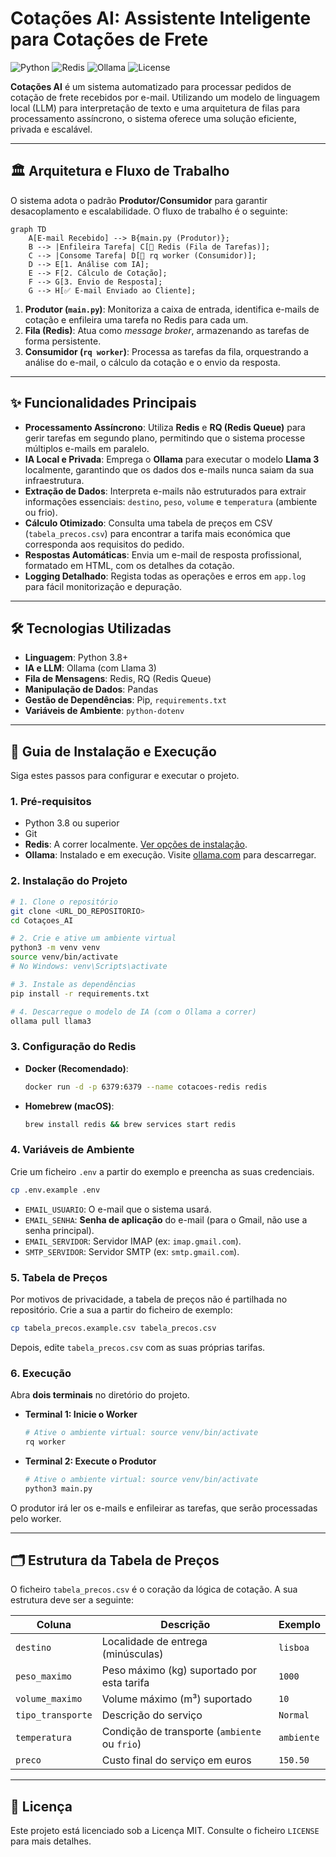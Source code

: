 # Cotações AI: Assistente Inteligente para Cotações de Frete

![Python](https://img.shields.io/badge/Python-3.8%2B-blue?style=for-the-badge&logo=python)
![Redis](https://img.shields.io/badge/Redis-7.0-red?style=for-the-badge&logo=redis)
![Ollama](https://img.shields.io/badge/Ollama-Llama3-lightgrey?style=for-the-badge&logo=ollama)
![License](https://img.shields.io/badge/License-MIT-green?style=for-the-badge)

**Cotações AI** é um sistema automatizado para processar pedidos de cotação de frete recebidos por e-mail. Utilizando um modelo de linguagem local (LLM) para interpretação de texto e uma arquitetura de filas para processamento assíncrono, o sistema oferece uma solução eficiente, privada e escalável.

---

## 🏛️ Arquitetura e Fluxo de Trabalho

O sistema adota o padrão **Produtor/Consumidor** para garantir desacoplamento e escalabilidade. O fluxo de trabalho é o seguinte:

```mermaid
graph TD
    A[E-mail Recebido] --> B{main.py (Produtor)};
    B --> |Enfileira Tarefa| C[🔄 Redis (Fila de Tarefas)];
    C --> |Consome Tarefa| D[👷 rq worker (Consumidor)];
    D --> E[1. Análise com IA];
    E --> F[2. Cálculo de Cotação];
    F --> G[3. Envio de Resposta];
    G --> H[✅ E-mail Enviado ao Cliente];
```

1.  **Produtor (`main.py`)**: Monitoriza a caixa de entrada, identifica e-mails de cotação e enfileira uma tarefa no Redis para cada um.
2.  **Fila (Redis)**: Atua como *message broker*, armazenando as tarefas de forma persistente.
3.  **Consumidor (`rq worker`)**: Processa as tarefas da fila, orquestrando a análise do e-mail, o cálculo da cotação e o envio da resposta.

---

## ✨ Funcionalidades Principais

- **Processamento Assíncrono**: Utiliza **Redis** e **RQ (Redis Queue)** para gerir tarefas em segundo plano, permitindo que o sistema processe múltiplos e-mails em paralelo.
- **IA Local e Privada**: Emprega o **Ollama** para executar o modelo **Llama 3** localmente, garantindo que os dados dos e-mails nunca saiam da sua infraestrutura.
- **Extração de Dados**: Interpreta e-mails não estruturados para extrair informações essenciais: `destino`, `peso`, `volume` e `temperatura` (ambiente ou frio).
- **Cálculo Otimizado**: Consulta uma tabela de preços em CSV (`tabela_precos.csv`) para encontrar a tarifa mais económica que corresponda aos requisitos do pedido.
- **Respostas Automáticas**: Envia um e-mail de resposta profissional, formatado em HTML, com os detalhes da cotação.
- **Logging Detalhado**: Regista todas as operações e erros em `app.log` para fácil monitorização e depuração.

---

## 🛠️ Tecnologias Utilizadas

- **Linguagem**: Python 3.8+
- **IA e LLM**: Ollama (com Llama 3)
- **Fila de Mensagens**: Redis, RQ (Redis Queue)
- **Manipulação de Dados**: Pandas
- **Gestão de Dependências**: Pip, `requirements.txt`
- **Variáveis de Ambiente**: `python-dotenv`

---

## 🚀 Guia de Instalação e Execução

Siga estes passos para configurar e executar o projeto.

### 1. Pré-requisitos

- Python 3.8 ou superior
- Git
- **Redis**: A correr localmente. [Ver opções de instalação](#3-configuração-do-redis).
- **Ollama**: Instalado e em execução. Visite [ollama.com](https://ollama.com/) para descarregar.

### 2. Instalação do Projeto

```bash
# 1. Clone o repositório
git clone <URL_DO_REPOSITORIO>
cd Cotaçoes_AI

# 2. Crie e ative um ambiente virtual
python3 -m venv venv
source venv/bin/activate
# No Windows: venv\Scripts\activate

# 3. Instale as dependências
pip install -r requirements.txt

# 4. Descarregue o modelo de IA (com o Ollama a correr)
ollama pull llama3
```

### 3. Configuração do Redis

- **Docker (Recomendado)**:
  ```bash
  docker run -d -p 6379:6379 --name cotacoes-redis redis
  ```
- **Homebrew (macOS)**:
  ```bash
  brew install redis && brew services start redis
  ```

### 4. Variáveis de Ambiente

Crie um ficheiro `.env` a partir do exemplo e preencha as suas credenciais.

```bash
cp .env.example .env
```

- `EMAIL_USUARIO`: O e-mail que o sistema usará.
- `EMAIL_SENHA`: **Senha de aplicação** do e-mail (para o Gmail, não use a senha principal).
- `EMAIL_SERVIDOR`: Servidor IMAP (ex: `imap.gmail.com`).
- `SMTP_SERVIDOR`: Servidor SMTP (ex: `smtp.gmail.com`).

### 5. Tabela de Preços

Por motivos de privacidade, a tabela de preços não é partilhada no repositório. Crie a sua a partir do ficheiro de exemplo:

```bash
cp tabela_precos.example.csv tabela_precos.csv
```

Depois, edite `tabela_precos.csv` com as suas próprias tarifas.

### 6. Execução

Abra **dois terminais** no diretório do projeto.

- **Terminal 1: Inicie o Worker**
  ```bash
  # Ative o ambiente virtual: source venv/bin/activate
  rq worker
  ```

- **Terminal 2: Execute o Produtor**
  ```bash
  # Ative o ambiente virtual: source venv/bin/activate
  python3 main.py
  ```

O produtor irá ler os e-mails e enfileirar as tarefas, que serão processadas pelo worker.

---

## 🗂️ Estrutura da Tabela de Preços

O ficheiro `tabela_precos.csv` é o coração da lógica de cotação. A sua estrutura deve ser a seguinte:

| Coluna          | Descrição                                         | Exemplo         |
|-----------------|---------------------------------------------------|-----------------|
| `destino`       | Localidade de entrega (minúsculas)                | `lisboa`        |
| `peso_maximo`   | Peso máximo (kg) suportado por esta tarifa        | `1000`          |
| `volume_maximo` | Volume máximo (m³) suportado                      | `10`            |
| `tipo_transporte` | Descrição do serviço                              | `Normal`        |
| `temperatura`   | Condição de transporte (`ambiente` ou `frio`)     | `ambiente`      |
| `preco`         | Custo final do serviço em euros                   | `150.50`        |

---

## 📜 Licença

Este projeto está licenciado sob a Licença MIT. Consulte o ficheiro `LICENSE` para mais detalhes.